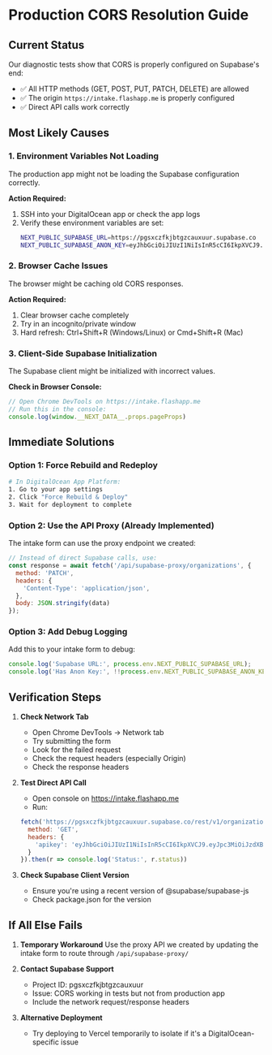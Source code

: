 # Production CORS Resolution Guide

## Current Status
Our diagnostic tests show that CORS is properly configured on Supabase's end:
- ✅ All HTTP methods (GET, POST, PUT, PATCH, DELETE) are allowed
- ✅ The origin `https://intake.flashapp.me` is properly configured
- ✅ Direct API calls work correctly

## Most Likely Causes

### 1. Environment Variables Not Loading
The production app might not be loading the Supabase configuration correctly.

**Action Required:**
1. SSH into your DigitalOcean app or check the app logs
2. Verify these environment variables are set:
   ```bash
   NEXT_PUBLIC_SUPABASE_URL=https://pgsxczfkjbtgzcauxuur.supabase.co
   NEXT_PUBLIC_SUPABASE_ANON_KEY=eyJhbGciOiJIUzI1NiIsInR5cCI6IkpXVCJ9.eyJpc3MiOiJzdXBhYmFzZSIsInJlZiI6InBnc3hjemZramJ0Z3pjYXV4dXVyIiwicm9sZSI6ImFub24iLCJpYXQiOjE3NTM2OTkzMzcsImV4cCI6MjA2OTI3NTMzN30.Wivrr3OfYUcaa4RoTak7oBwjnUSC0QwebVpFSvq5PcU
   ```

### 2. Browser Cache Issues
The browser might be caching old CORS responses.

**Action Required:**
1. Clear browser cache completely
2. Try in an incognito/private window
3. Hard refresh: Ctrl+Shift+R (Windows/Linux) or Cmd+Shift+R (Mac)

### 3. Client-Side Supabase Initialization
The Supabase client might be initialized with incorrect values.

**Check in Browser Console:**
```javascript
// Open Chrome DevTools on https://intake.flashapp.me
// Run this in the console:
console.log(window.__NEXT_DATA__.props.pageProps)
```

## Immediate Solutions

### Option 1: Force Rebuild and Redeploy
```bash
# In DigitalOcean App Platform:
1. Go to your app settings
2. Click "Force Rebuild & Deploy"
3. Wait for deployment to complete
```

### Option 2: Use the API Proxy (Already Implemented)
The intake form can use the proxy endpoint we created:

```javascript
// Instead of direct Supabase calls, use:
const response = await fetch('/api/supabase-proxy/organizations', {
  method: 'PATCH',
  headers: {
    'Content-Type': 'application/json',
  },
  body: JSON.stringify(data)
});
```

### Option 3: Add Debug Logging
Add this to your intake form to debug:

```javascript
console.log('Supabase URL:', process.env.NEXT_PUBLIC_SUPABASE_URL);
console.log('Has Anon Key:', !!process.env.NEXT_PUBLIC_SUPABASE_ANON_KEY);
```

## Verification Steps

1. **Check Network Tab**
   - Open Chrome DevTools → Network tab
   - Try submitting the form
   - Look for the failed request
   - Check the request headers (especially Origin)
   - Check the response headers

2. **Test Direct API Call**
   - Open console on https://intake.flashapp.me
   - Run:
   ```javascript
   fetch('https://pgsxczfkjbtgzcauxuur.supabase.co/rest/v1/organizations', {
     method: 'GET',
     headers: {
       'apikey': 'eyJhbGciOiJIUzI1NiIsInR5cCI6IkpXVCJ9.eyJpc3MiOiJzdXBhYmFzZSIsInJlZiI6InBnc3hjemZramJ0Z3pjYXV4dXVyIiwicm9sZSI6ImFub24iLCJpYXQiOjE3NTM2OTkzMzcsImV4cCI6MjA2OTI3NTMzN30.Wivrr3OfYUcaa4RoTak7oBwjnUSC0QwebVpFSvq5PcU'
     }
   }).then(r => console.log('Status:', r.status))
   ```

3. **Check Supabase Client Version**
   - Ensure you're using a recent version of @supabase/supabase-js
   - Check package.json for the version

## If All Else Fails

1. **Temporary Workaround**
   Use the proxy API we created by updating the intake form to route through `/api/supabase-proxy/`

2. **Contact Supabase Support**
   - Project ID: pgsxczfkjbtgzcauxuur
   - Issue: CORS working in tests but not from production app
   - Include the network request/response headers

3. **Alternative Deployment**
   - Try deploying to Vercel temporarily to isolate if it's a DigitalOcean-specific issue